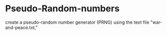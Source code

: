# Pseudo-Random-numbers
create a pseudo-random number generator (PRNG) using the text file "war-and-peace.txt,"
